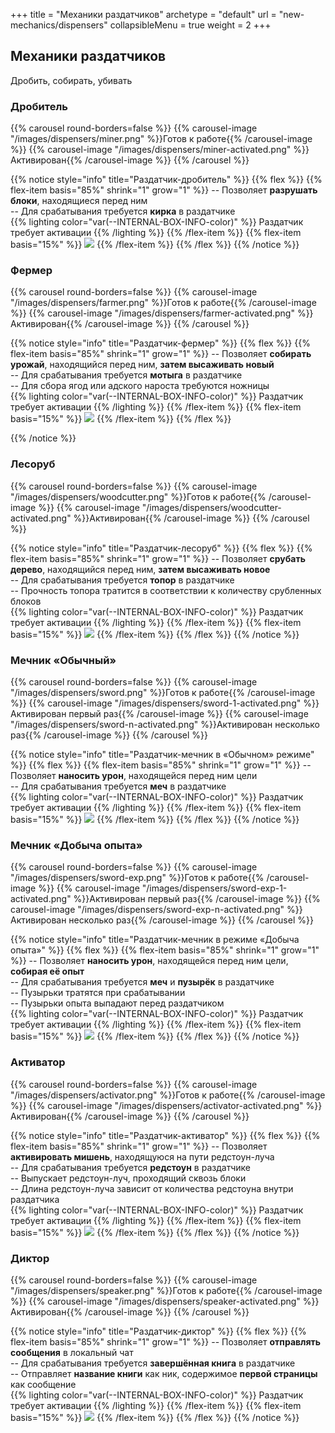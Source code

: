 +++
title = "Механики раздатчиков"
archetype = "default"
url = "new-mechanics/dispensers"
collapsibleMenu = true 
weight = 2
+++

## Механики раздатчиков
<gray>Дробить, собирать, убивать</gray>

### Дробитель
{{% carousel round-borders=false %}}
{{% carousel-image "/images/dispensers/miner.png" %}}Готов к работе{{% /carousel-image %}} 
{{% carousel-image "/images/dispensers/miner-activated.png" %}}Активирован{{% /carousel-image %}} 
{{% /carousel %}}

{{% notice style="info" title="Раздатчик-дробитель" %}}
{{% flex %}}
{{% flex-item basis="85%" shrink="1" grow="1" %}}
-- Позволяет **разрушать блоки**, находящиеся перед ним\
-- Для срабатывания требуется **кирка** в раздатчике <br> {{% lighting color="var(--INTERNAL-BOX-INFO-color)" %}} <white><i class="fa-solid fa-circle-exclamation fa-xs"></i> Раздатчик требует активации</white> {{% /lighting %}}
{{% /flex-item %}}
{{% flex-item basis="15%" %}}
![](/images/dispensers/dispenser-miner.png?round-borders=false)
{{% /flex-item %}}
{{% /flex %}}
{{% /notice %}}

### Фермер
{{% carousel round-borders=false %}}
{{% carousel-image "/images/dispensers/farmer.png" %}}Готов к работе{{% /carousel-image %}} 
{{% carousel-image "/images/dispensers/farmer-activated.png" %}}Активирован{{% /carousel-image %}} 
{{% /carousel %}}

{{% notice style="info" title="Раздатчик-фермер" %}}
{{% flex %}}
{{% flex-item basis="85%" shrink="1" grow="1" %}}
-- Позволяет **собирать урожай**, находящийся перед ним, **затем высаживать новый**\
-- Для срабатывания требуется **мотыга** в раздатчике\
-- Для сбора ягод или адского нароста требуются ножницы<br> {{% lighting color="var(--INTERNAL-BOX-INFO-color)" %}} <white><i class="fa-solid fa-circle-exclamation fa-xs"></i> Раздатчик требует активации</white> {{% /lighting %}}
{{% /flex-item %}}
{{% flex-item basis="15%" %}}
![](/images/dispensers/dispenser-farmer.png?round-borders=false)
{{% /flex-item %}}
{{% /flex %}}

{{% /notice %}}

### Лесоруб
{{% carousel round-borders=false %}}
{{% carousel-image "/images/dispensers/woodcutter.png" %}}Готов к работе{{% /carousel-image %}} 
{{% carousel-image "/images/dispensers/woodcutter-activated.png" %}}Активирован{{% /carousel-image %}} 
{{% /carousel %}}


{{% notice style="info" title="Раздатчик-лесоруб" %}}
{{% flex %}}
{{% flex-item basis="85%" shrink="1" grow="1" %}}
-- Позволяет **срубать дерево**, находящийся перед ним, **затем высаживать новое**\
-- Для срабатывания требуется **топор** в раздатчике\
-- Прочность топора тратится в соответствии к количеству срубленных блоков<br> {{% lighting color="var(--INTERNAL-BOX-INFO-color)" %}} <white><i class="fa-solid fa-circle-exclamation fa-xs"></i> Раздатчик требует активации</white> {{% /lighting %}}
{{% /flex-item %}}
{{% flex-item basis="15%" %}}
![](/images/dispensers/dispenser-woodcutter.png?round-borders=false)
{{% /flex-item %}}
{{% /flex %}}
{{% /notice %}}

### Мечник «Обычный»
{{% carousel round-borders=false %}}
{{% carousel-image "/images/dispensers/sword.png" %}}Готов к работе{{% /carousel-image %}} 
{{% carousel-image "/images/dispensers/sword-1-activated.png" %}}Активирован первый раз{{% /carousel-image %}} 
{{% carousel-image "/images/dispensers/sword-n-activated.png" %}}Активирован несколько раз{{% /carousel-image %}} 
{{% /carousel %}}

{{% notice style="info" title="Раздатчик-мечник в «Обычном» режиме" %}}
{{% flex %}}
{{% flex-item basis="85%" shrink="1" grow="1" %}}
-- Позволяет **наносить урон**, находящейся перед ним цели\
-- Для срабатывания требуется **меч** в раздатчике<br> {{% lighting color="var(--INTERNAL-BOX-INFO-color)" %}} <white><i class="fa-solid fa-circle-exclamation fa-xs"></i> Раздатчик требует активации</white> {{% /lighting %}}
{{% /flex-item %}}
{{% flex-item basis="15%" %}}
![](/images/dispensers/dispenser-sword.png?round-borders=false)
{{% /flex-item %}}
{{% /flex %}}
{{% /notice %}}

### Мечник «Добыча опыта»
{{% carousel round-borders=false %}}
{{% carousel-image "/images/dispensers/sword-exp.png" %}}Готов к работе{{% /carousel-image %}} 
{{% carousel-image "/images/dispensers/sword-exp-1-activated.png" %}}Активирован первый раз{{% /carousel-image %}} 
{{% carousel-image "/images/dispensers/sword-exp-n-activated.png" %}}Активирован несколько раз{{% /carousel-image %}} 
{{% /carousel %}}

{{% notice style="info" title="Раздатчик-мечник в режиме «Добыча опыта»" %}}
{{% flex %}}
{{% flex-item basis="85%" shrink="1" grow="1" %}}
-- Позволяет **наносить урон**, находящейся перед ним цели, **собирая её опыт**\
-- Для срабатывания требуется **меч** и **пузырёк** в раздатчике\
-- Пузырьки тратятся при срабатывании\
-- Пузырьки опыта выпадают перед раздатчиком <br> {{% lighting color="var(--INTERNAL-BOX-INFO-color)" %}} <white><i class="fa-solid fa-circle-exclamation fa-xs"></i> Раздатчик требует активации</white> {{% /lighting %}}
{{% /flex-item %}}
{{% flex-item basis="15%" %}}
![](/images/dispensers/dispenser-sword-exp.png?round-borders=false)
{{% /flex-item %}}
{{% /flex %}}
{{% /notice %}}

### Активатор

{{% carousel round-borders=false %}}
{{% carousel-image "/images/dispensers/activator.png" %}}Готов к работе{{% /carousel-image %}} 
{{% carousel-image "/images/dispensers/activator-activated.png" %}}Активирован{{% /carousel-image %}} 
{{% /carousel %}}

{{% notice style="info" title="Раздатчик-активатор" %}}
{{% flex %}}
{{% flex-item basis="85%" shrink="1" grow="1" %}}
-- Позволяет **активировать мишень**, находящуюся на пути редстоун-луча\
-- Для срабатывания требуется **редстоун** в раздатчике\
-- Выпускает редстоун-луч, проходящий сквозь блоки\
-- Длина редстоун-луча зависит от количества редстоуна внутри раздатчика <br> {{% lighting color="var(--INTERNAL-BOX-INFO-color)" %}} <white><i class="fa-solid fa-circle-exclamation fa-xs"></i> Раздатчик требует активации</white> {{% /lighting %}}
{{% /flex-item %}}
{{% flex-item basis="15%" %}}
![](/images/dispensers/dispenser-activator.png?round-borders=false)
{{% /flex-item %}}
{{% /flex %}}
{{% /notice %}}

### Диктор

{{% carousel round-borders=false %}}
{{% carousel-image "/images/dispensers/speaker.png" %}}Готов к работе{{% /carousel-image %}} 
{{% carousel-image "/images/dispensers/speaker-activated.png" %}}Активирован{{% /carousel-image %}} 
{{% /carousel %}}


{{% notice style="info" title="Раздатчик-диктор" %}}
{{% flex %}}
{{% flex-item basis="85%" shrink="1" grow="1" %}}
-- Позволяет **отправлять сообщения** в локальный чат\
-- Для срабатывания требуется **завершённая книга** в раздатчике\
-- Отправляет **название книги** как ник, содержимое **первой страницы** как сообщение<br> {{% lighting color="var(--INTERNAL-BOX-INFO-color)" %}} <white><i class="fa-solid fa-circle-exclamation fa-xs"></i> Раздатчик требует активации</white> {{% /lighting %}}
{{% /flex-item %}}
{{% flex-item basis="15%" %}}
![](/images/dispensers/dispenser-speaker.png?round-borders=false)
{{% /flex-item %}}
{{% /flex %}}
{{% /notice %}}